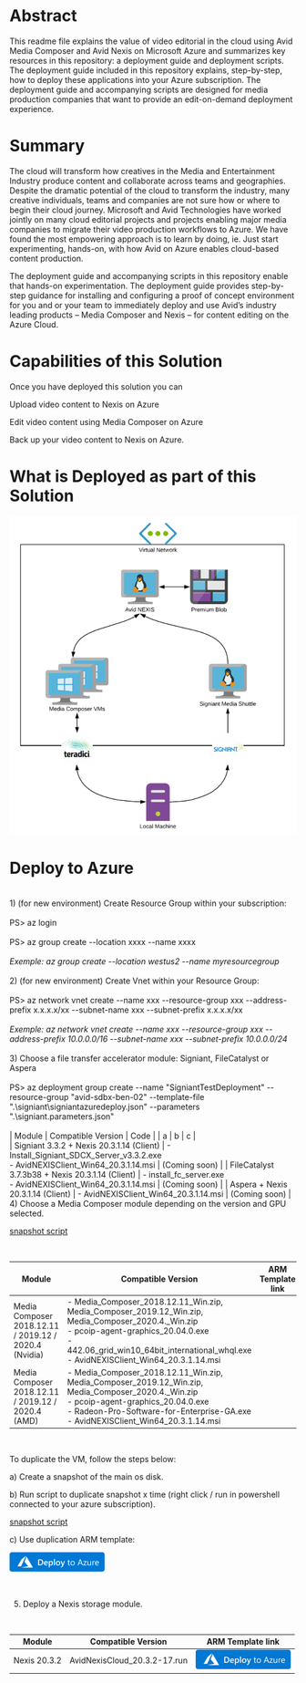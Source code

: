 # Abstract

This readme file explains the value of video editorial in the cloud using Avid Media Composer and Avid Nexis on Microsoft Azure and summarizes key resources in this repository: a deployment guide and deployment scripts. The deployment guide included in this repository explains, step-by-step, how to deploy these applications into your Azure subscription.  The deployment guide and accompanying scripts are designed for media production companies that want to provide an edit-on-demand deployment experience.

# Summary

The cloud will transform how creatives in the Media and Entertainment Industry produce content and collaborate across teams and geographies.  Despite the dramatic potential of the cloud to transform the industry, many creative individuals, teams and companies are not sure how or where to begin their cloud journey.  Microsoft and Avid Technologies have worked jointly on many cloud editorial projects and projects enabling major media companies to migrate their video production workflows to Azure.  We have found the most empowering approach is to learn by doing, ie. Just start experimenting, hands-on, with how Avid on Azure enables cloud-based content production.

The deployment guide and accompanying scripts in this repository enable that hands-on experimentation.  The deployment guide provides step-by-step guidance for installing and configuring a proof of concept environment for you and or your team to immediately deploy and use Avid’s industry leading products – Media Composer and Nexis – for content editing on the Azure Cloud.

# Capabilities of this Solution

Once you have deployed this solution you can

Upload video content to Nexis on Azure

Edit video content using Media Composer on Azure

Back up your video content to Nexis on Azure.

# What is Deployed as part of this Solution

<img src="./diagram.png" />

# Deploy to Azure
<br />
1) (for new environment) Create Resource Group within your subscription:
<br />
<br />
PS> az login
<br />
<br />
PS> az group create --location xxxx --name xxxx
<br />
<br />
<i>Exemple: az group create --location westus2 --name myresourcegroup</i>
<br />
<br />
2) (for new environment) Create Vnet within your Resource Group:
<br />
<br />
PS> az network vnet create --name xxx --resource-group xxx --address-prefix x.x.x.x/xx --subnet-name xxx --subnet-prefix x.x.x.x/xx
<br />
<br />
<i>Exemple: az network vnet create --name xxx --resource-group xxx --address-prefix 10.0.0.0/16 --subnet-name xxx --subnet-prefix 10.0.0.0/24</i>
<br />
<br />
3) Choose a file transfer accelerator module: Signiant, FileCatalyst or Aspera
<br />
<br />
PS> az deployment group create --name "SigniantTestDeployment" --resource-group "avid-sdbx-ben-02" --template-file ".\signiant\signiantazuredeploy.json" --parameters ".\signiant.parameters.json"
<br />
<br />
| Module | Compatible Version | Code |
| a | b | c |
<br />
| Signiant 3.3.2 + Nexis 20.3.1.14 (Client) | - Install_Signiant_SDCX_Server_v3.3.2.exe <br /> - AvidNEXISClient_Win64_20.3.1.14.msi | (Coming soon)  |
| FileCatalyst 3.7.3b38 + Nexis 20.3.1.14 (Client) | - install_fc_server.exe <br /> - AvidNEXISClient_Win64_20.3.1.14.msi | (Coming soon) |
| Aspera + Nexis 20.3.1.14 (Client) | - AvidNEXISClient_Win64_20.3.1.14.msi | (Coming soon) |
<br />
4) Choose a Media Composer module depending on the version and GPU selected.

[snapshot script](signiant/signiantazuredeploy.json)

<br />

| Module | Compatible Version | ARM Template link |
| ------ | ------------------ | ----------------- |
| Media Composer 2018.12.11 / 2019.12 / 2020.4 (Nvidia) | - Media_Composer_2018.12.11_Win.zip, Media_Composer_2019.12_Win.zip, Media_Composer_2020.4._Win.zip <br /> - pcoip-agent-graphics_20.04.0.exe <br /> - 442.06_grid_win10_64bit_international_whql.exe <br /> - AvidNEXISClient_Win64_20.3.1.14.msi |  |
| Media Composer 2018.12.11 / 2019.12 / 2020.4 (AMD) | - Media_Composer_2018.12.11_Win.zip, Media_Composer_2019.12_Win.zip, Media_Composer_2020.4._Win.zip <br /> - pcoip-agent-graphics_20.04.0.exe <br /> - Radeon-Pro-Software-for-Enterprise-GA.exe <br /> - AvidNEXISClient_Win64_20.3.1.14.msi |  |

<br />

To duplicate the VM, follow the steps below:

a) Create a snapshot of the main os disk. <br />

b) Run script to duplicate snapshot x time (right click / run in powershell connected to your azure subscription). <br />

[snapshot script](scripts/create_disk_from_snapshot.ps1)

c) Use duplication ARM template: 

<a href="https://portal.azure.com/#create/Microsoft.Template/uri/https%3A%2F%2Fraw.githubusercontent.com%2Favid-technology%2FVideoEditorialInTheCloud%2Fmaster%2FAvid_Edit_In_The_Cloud_Arm%2Fmediacomposer%2Fmediacomposercloning.json" target="_blank"><img src="https://raw.githubusercontent.com/Azure/azure-quickstart-templates/master/1-CONTRIBUTION-GUIDE/images/deploytoazure.png" /></a>

<br />

5) Deploy a Nexis storage module.

<br />

| Module | Compatible Version | ARM Template link |
| ------ | ------------------ | ----------------- |
| Nexis 20.3.2 | AvidNexisCloud_20.3.2-17.run | <a href="https://portal.azure.com/#create/Microsoft.Template/uri/https%3A%2F%2Fssengreleng.blob.core.windows.net%2Fnexisgold%2F20.3.2%2FAzureProvisioning%2Fnexis.nearline%2Fazuredeploy.json" target="_blank"><img src="https://raw.githubusercontent.com/Azure/azure-quickstart-templates/master/1-CONTRIBUTION-GUIDE/images/deploytoazure.png" /></a> |

<br />